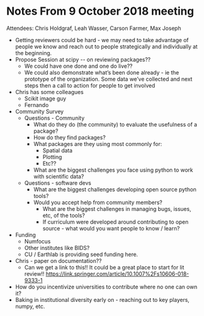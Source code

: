 # Notes From 9 October 2018 meeting
Attendees:  Chris Holdgraf, Leah Wasser, Carson Farmer, Max Joseph

* Getting reviewers could be hard - we may need to take advantage of people we know and reach out to people strategically and individually at the beginning. 
* Propose Session at scipy -- on reviewing packages??
    * We could have one done and one do live??
    * We could also demonstrate what’s been done already - ie the prototype of the organization. Some data we’ve collected and next steps then a call to action for people to get involved
* Chris has some colleagues
    * Scikit image guy
    * Fernando
* Community Survey
    * Questions - Community 
        * What do they do (the community) to evaluate the usefulness of a package?
        * How do they find packages?
        * What packages are they using most commonly for:
            * Spatial data
            * Plotting
            * Etc??
        * What are the biggest challenges you face using python to work with scientific data?
    * Questions - software devs
        * What are the biggest challenges developing open source python tools?
        * Would you accept help from community members?
            * What are the biggest challenges in managing bugs, issues, etc, of the tools?
            * If curriculum were developed around contributing to open source - what would you want people to know / learn? 
* Funding
    * Numfocus
    * Other institutes like BIDS?
    * CU / Earthlab is providing seed funding here. 
* Chris  - paper on documentation??
    * Can we get a link to this!! It could be a great place to start for lit review!! https://link.springer.com/article/10.1007%2Fs10606-018-9333-1
* How do you incentivize universities to contribute where no one can own it? 
* Baking in institutional diversity early on - reaching out to key players, numpy, etc.
